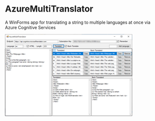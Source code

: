 # AzureMultiTranslator
A WinForms app for translating a string to multiple languages at once via Azure Cognitive Services

[![AzureMultiTranslator](https://raw.githubusercontent.com/adv12/AzureMultiTranslator/master/docs/images/AzureMultiTranslator420.png)](https://raw.githubusercontent.com/adv12/AzureMultiTranslator/master/docs/images/AzureMultiTranslator.png)
